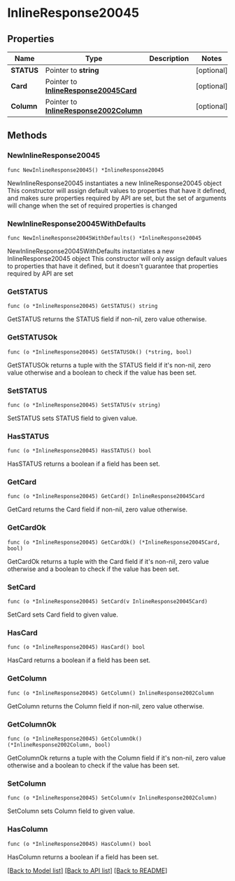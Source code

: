 # InlineResponse20045

## Properties

Name | Type | Description | Notes
------------ | ------------- | ------------- | -------------
**STATUS** | Pointer to **string** |  | [optional] 
**Card** | Pointer to [**InlineResponse20045Card**](inline_response_200_45_card.md) |  | [optional] 
**Column** | Pointer to [**InlineResponse2002Column**](inline_response_200_2_column.md) |  | [optional] 

## Methods

### NewInlineResponse20045

`func NewInlineResponse20045() *InlineResponse20045`

NewInlineResponse20045 instantiates a new InlineResponse20045 object
This constructor will assign default values to properties that have it defined,
and makes sure properties required by API are set, but the set of arguments
will change when the set of required properties is changed

### NewInlineResponse20045WithDefaults

`func NewInlineResponse20045WithDefaults() *InlineResponse20045`

NewInlineResponse20045WithDefaults instantiates a new InlineResponse20045 object
This constructor will only assign default values to properties that have it defined,
but it doesn't guarantee that properties required by API are set

### GetSTATUS

`func (o *InlineResponse20045) GetSTATUS() string`

GetSTATUS returns the STATUS field if non-nil, zero value otherwise.

### GetSTATUSOk

`func (o *InlineResponse20045) GetSTATUSOk() (*string, bool)`

GetSTATUSOk returns a tuple with the STATUS field if it's non-nil, zero value otherwise
and a boolean to check if the value has been set.

### SetSTATUS

`func (o *InlineResponse20045) SetSTATUS(v string)`

SetSTATUS sets STATUS field to given value.

### HasSTATUS

`func (o *InlineResponse20045) HasSTATUS() bool`

HasSTATUS returns a boolean if a field has been set.

### GetCard

`func (o *InlineResponse20045) GetCard() InlineResponse20045Card`

GetCard returns the Card field if non-nil, zero value otherwise.

### GetCardOk

`func (o *InlineResponse20045) GetCardOk() (*InlineResponse20045Card, bool)`

GetCardOk returns a tuple with the Card field if it's non-nil, zero value otherwise
and a boolean to check if the value has been set.

### SetCard

`func (o *InlineResponse20045) SetCard(v InlineResponse20045Card)`

SetCard sets Card field to given value.

### HasCard

`func (o *InlineResponse20045) HasCard() bool`

HasCard returns a boolean if a field has been set.

### GetColumn

`func (o *InlineResponse20045) GetColumn() InlineResponse2002Column`

GetColumn returns the Column field if non-nil, zero value otherwise.

### GetColumnOk

`func (o *InlineResponse20045) GetColumnOk() (*InlineResponse2002Column, bool)`

GetColumnOk returns a tuple with the Column field if it's non-nil, zero value otherwise
and a boolean to check if the value has been set.

### SetColumn

`func (o *InlineResponse20045) SetColumn(v InlineResponse2002Column)`

SetColumn sets Column field to given value.

### HasColumn

`func (o *InlineResponse20045) HasColumn() bool`

HasColumn returns a boolean if a field has been set.


[[Back to Model list]](../README.md#documentation-for-models) [[Back to API list]](../README.md#documentation-for-api-endpoints) [[Back to README]](../README.md)


